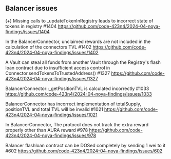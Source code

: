 ## Balancer issues

(+) Missing calls to _updateTokenInRegistry leads to incorrect state of tokens in registry #1404
https://github.com/code-423n4/2024-04-noya-findings/issues/1404

In the BalancerConnector, unclaimed rewards are not included in the calculation of the connectors TVL #1402 
https://github.com/code-423n4/2024-04-noya-findings/issues/1402

A Vault can steal all funds from another Vault through the Registry's flash loan contract due to insufficient access control in Connector.sendTokensToTrustedAddress() #1327 
https://github.com/code-423n4/2024-04-noya-findings/issues/1327

BalancerConnector::_getPositionTVL is calculated incorrectly #1033 
https://github.com/code-423n4/2024-04-noya-findings/issues/1033

BalancerConnector has incorrect implementation of totalSupply, positionTVL and total TVL will be invalid #1021 
https://github.com/code-423n4/2024-04-noya-findings/issues/1021

In BalancerConnector, The protocol does not track the extra reward properly other than AURA reward #978 
https://github.com/code-423n4/2024-04-noya-findings/issues/978

Balancer flashloan contract can be DOSed completely by sending 1 wei to it #602 
https://github.com/code-423n4/2024-04-noya-findings/issues/602




